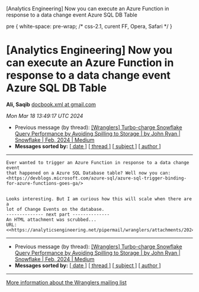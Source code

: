 


 [Analytics Engineering] Now you can execute an Azure Function in response to a data change event Azure SQL DB Table
 


 
 pre {
 white-space: pre-wrap; /\* css-2.1, curent FF, Opera, Safari \*/
 }
 




[Analytics Engineering] Now you can execute an Azure Function in response to a data change event Azure SQL DB Table
===================================================================================================================


**Ali, Saqib**
[docbook.xml at gmail.com](mailto:wranglers%40analyticsengineering.net?Subject=Re%3A%20%5BWranglers%5D%20Now%20you%20can%20execute%20an%20Azure%20Function%20in%20response%20to%20a%0A%20data%20change%20event%20Azure%20SQL%20DB%20Table&In-Reply-To=%3CCABDm0O9qWzTh_VDkzGii01b%3D05di%2BXFV4awOwiVv%2BTnvhqcJ%2Bg%40mail.gmail.com%3E "[Wranglers] Now you can execute an Azure Function in response to a data change event Azure SQL DB Table")   

*Mon Mar 18 13:49:17 UTC 2024*
* Previous message (by thread): [[Wranglers] Turbo-charge Snowflake Query Performance by Avoiding Spilling to Storage \| by John Ryan \| Snowflake \| Feb, 2024 \| Medium](000020.html)
* **Messages sorted by:**
[[ date ]](date.html#21)
[[ thread ]](thread.html#21)
[[ subject ]](subject.html#21)
[[ author ]](author.html#21)




---




```
Ever wanted to trigger an Azure Function in response to a data change event
that happened on a Azure SQL Database table? Well now you can:
<https://devblogs.microsoft.com/azure-sql/azure-sql-trigger-binding-for-azure-functions-goes-ga/>


Looks interesting. But I am curious how this will scale when there are a
lot of Change Events on the database.
-------------- next part --------------
An HTML attachment was scrubbed...
URL: <<https://analyticsengineering.net/pipermail/wranglers/attachments/20240318/fa8d954f/attachment.htm>>

```




---


* Previous message (by thread): [[Wranglers] Turbo-charge Snowflake Query Performance by Avoiding Spilling to Storage \| by John Ryan \| Snowflake \| Feb, 2024 \| Medium](000020.html)
* **Messages sorted by:**
[[ date ]](date.html#21)
[[ thread ]](thread.html#21)
[[ subject ]](subject.html#21)
[[ author ]](author.html#21)




---


[More information about the Wranglers
mailing list](https://analyticsengineering.net/mailman/listinfo/wranglers)  







